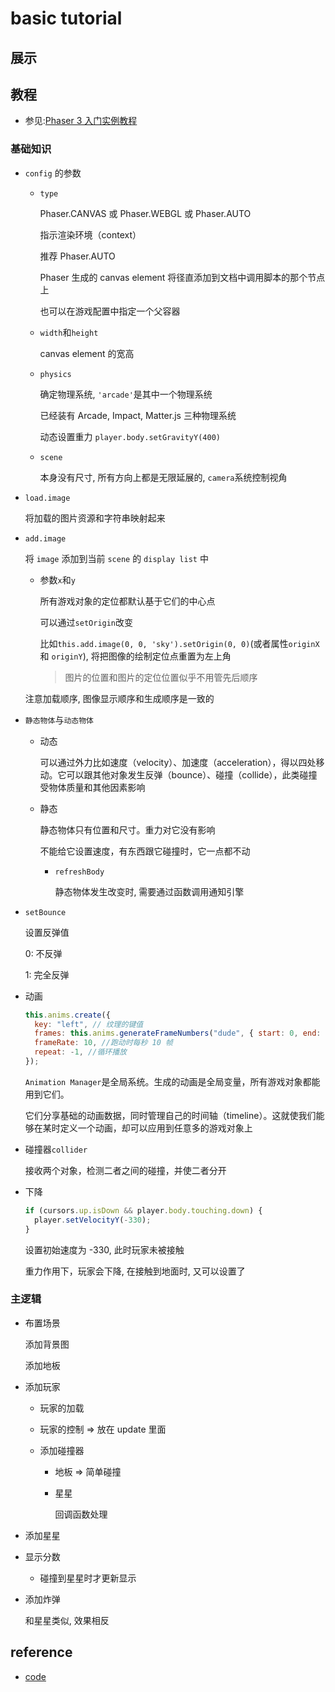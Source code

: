 # basic tutorial

## 展示

[](../../../phaser/001-simple-game/index.html ":include :type=iframe")

## 教程

- 参见:[Phaser 3 入门实例教程](http://phaser.io/tutorials/making-your-first-phaser-3-game-chinese)

### 基础知识

- `config` 的参数

  - `type`

    Phaser.CANVAS 或 Phaser.WEBGL 或 Phaser.AUTO

    指示渲染环境（context）

    推荐 Phaser.AUTO

    Phaser 生成的 canvas element 将径直添加到文档中调用脚本的那个节点上

    也可以在游戏配置中指定一个父容器

  - `width`和`height`

    canvas element 的宽高

  - `physics`

    确定物理系统, `'arcade'`是其中一个物理系统

    已经装有 Arcade, Impact, Matter.js 三种物理系统

    动态设置重力 `player.body.setGravityY(400)`

  - `scene`

    本身没有尺寸, 所有方向上都是无限延展的, `camera`系统控制视角

- `load.image`

  将加载的图片资源和字符串映射起来

- `add.image`

  将 `image` 添加到当前 `scene` 的 `display list` 中

  - 参数`x`和`y`

    所有游戏对象的定位都默认基于它们的中心点

    可以通过`setOrigin`改变

    比如`this.add.image(0, 0, 'sky').setOrigin(0, 0)`(或者属性`originX` 和 `originY`), 将把图像的绘制定位点重置为左上角

    > 图片的位置和图片的定位位置似乎不用管先后顺序

  注意加载顺序, 图像显示顺序和生成顺序是一致的

- `静态物体`与`动态物体`

  - 动态

    可以通过外力比如速度（velocity）、加速度（acceleration），得以四处移动。它可以跟其他对象发生反弹（bounce）、碰撞（collide），此类碰撞受物体质量和其他因素影响

  - 静态

    静态物体只有位置和尺寸。重力对它没有影响

    不能给它设置速度，有东西跟它碰撞时，它一点都不动

    - `refreshBody`

      静态物体发生改变时, 需要通过函数调用通知引擎

- `setBounce`

  设置反弹值

  0: 不反弹

  1: 完全反弹

- 动画

  ```javascript
  this.anims.create({
    key: "left", // 纹理的键值
    frames: this.anims.generateFrameNumbers("dude", { start: 0, end: 3 }), //0, 1, 2, 3 帧
    frameRate: 10, //跑动时每秒 10 帧
    repeat: -1, //循环播放
  });
  ```

  `Animation Manager`是全局系统。生成的动画是全局变量，所有游戏对象都能用到它们。

  它们分享基础的动画数据，同时管理自己的时间轴（timeline）。这就使我们能够在某时定义一个动画，却可以应用到任意多的游戏对象上

- 碰撞器`collider`

  接收两个对象，检测二者之间的碰撞，并使二者分开

- 下降

  ```javascript
  if (cursors.up.isDown && player.body.touching.down) {
    player.setVelocityY(-330);
  }
  ```

  设置初始速度为 -330, 此时玩家未被接触

  重力作用下，玩家会下降, 在接触到地面时, 又可以设置了

### 主逻辑

- 布置场景

  添加背景图

  添加地板

- 添加玩家

  - 玩家的加载

  - 玩家的控制 => 放在 update 里面

  - 添加碰撞器

    - 地板 => 简单碰撞
    - 星星

      回调函数处理

- 添加星星

- 显示分数

  - 碰撞到星星时才更新显示

- 添加炸弹

  和星星类似, 效果相反

## reference

- [code](https://github.com/dzylikecode/lang-js/blob/master/phaser/001-simple-game/main.js)
